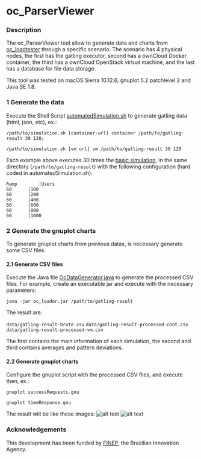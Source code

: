 # oc_ParserViewer

### Description

The oc_ParserViewer tool allow to generate data and charts from [oc_loadtester](https://github.com/Malinoski/oc_loadtester) through a specific scenario. The scenario has 4 physical nodes, the first has the gatling executor, second has a ownCloud Docker container, the third has a ownCloud OpenStack virtual machine, and the last has a database for file data storage. 

This tool was tested on macOS Sierra 10.12.6, gnuplot 5.2 patchlevel 2 and Java SE 1.8.

### 1 Generate the data

Execute the Shell Script [automatedSimulation.sh](https://github.com/Malinoski/oc_loadtester/blob/master/oc_ParserViewer/scripts/automatedSimulation.sh) to generate gatling data (html, json, etc), ex.: 

`/path/to/simulation.sh [container-url] container /path/to/gatling-result 30 120;`

`/path/to/simulation.sh [vm url] vm /path/to/gatling-result 30 120`

Each example above executes 30 times the [basic simulation](https://github.com/Malinoski/oc_loadtester/blob/master/gatling/examples/MySimulation.scala), in the same directory (`/path/to/gatling-result`) with the following configuration (hard coded in automatedSimulation.sh):

```
Ramp		|Users
60		|100
60		|200
60		|400
60		|600
60		|800
60		|1000
```

### 2 Generate the gnuplot charts

To generate gnuplot charts from previous datas, is necessary generate some CSV files.

#### 2.1 Generate CSV files

Execute the Java file [OcDataGenerator.java](https://github.com/Malinoski/oc_loadtester/blob/master/oc_ParserViewer/src/malinoski/OcDataGenerator.java) to generate the processed CSV files. For example, create an executable jar and execute with the necessary parameters:

`java -jar oc_loader.jar /path/to/gatling-result`

The result are:

`data/gatling-result-brute.csv`
`data/gatling-result-processed-cont.csv`
`data/gatling-result-processed-vm.csv`

The first contains the main information of each simulation, the second and third contains averages and pattern deviations.

#### 2.2 Generate gnuplot charts

Configure the gnuplot script with the processed CSV files, and execute then, ex.:

`gnuplot successRequests.gnu`

`gnuplot timeResponse.gnu`

The result will be like these images:
![alt text](https://github.com/Malinoski/oc_loadtester/blob/master/oc_ParserViewer/data/ro30ra10us100-200-400-600-800-1000-successRequest.png)
![alt text](https://github.com/Malinoski/oc_loadtester/blob/master/oc_ParserViewer/data/ro30ra10us100-200-400-600-800-1000-timeResponse.png)

### Acknowledgements
This development has been funded by [FINEP](http://www.finep.gov.br), the Brazilian Innovation Agency.
